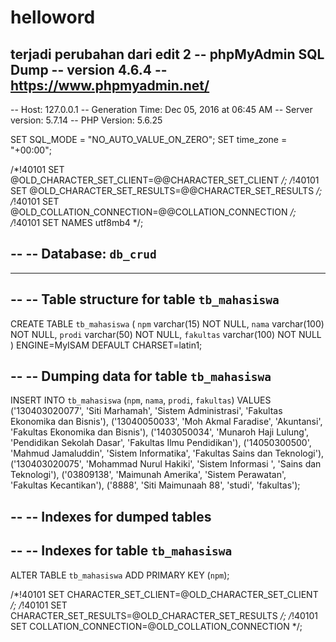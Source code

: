 # helloword
terjadi perubahan
dari edit 2
-- phpMyAdmin SQL Dump
-- version 4.6.4
-- https://www.phpmyadmin.net/
--
-- Host: 127.0.0.1
-- Generation Time: Dec 05, 2016 at 06:45 AM
-- Server version: 5.7.14
-- PHP Version: 5.6.25

SET SQL_MODE = "NO_AUTO_VALUE_ON_ZERO";
SET time_zone = "+00:00";


/*!40101 SET @OLD_CHARACTER_SET_CLIENT=@@CHARACTER_SET_CLIENT */;
/*!40101 SET @OLD_CHARACTER_SET_RESULTS=@@CHARACTER_SET_RESULTS */;
/*!40101 SET @OLD_COLLATION_CONNECTION=@@COLLATION_CONNECTION */;
/*!40101 SET NAMES utf8mb4 */;

--
-- Database: `db_crud`
--

-- --------------------------------------------------------

--
-- Table structure for table `tb_mahasiswa`
--

CREATE TABLE `tb_mahasiswa` (
  `npm` varchar(15) NOT NULL,
  `nama` varchar(100) NOT NULL,
  `prodi` varchar(50) NOT NULL,
  `fakultas` varchar(100) NOT NULL
) ENGINE=MyISAM DEFAULT CHARSET=latin1;

--
-- Dumping data for table `tb_mahasiswa`
--

INSERT INTO `tb_mahasiswa` (`npm`, `nama`, `prodi`, `fakultas`) VALUES
('130403020077', 'Siti Marhamah', 'Sistem Administrasi', 'Fakultas Ekonomika dan Bisnis'),
('13040050033', 'Moh Akmal Faradise', 'Akuntansi', 'Fakultas Ekonomika dan Bisnis'),
('1403050034', 'Munaroh Haji Lulung', 'Pendidikan Sekolah Dasar', 'Fakultas Ilmu Pendidikan'),
('14050300500', 'Mahmud Jamaluddin', 'Sistem Informatika', 'Fakultas Sains dan Teknologi'),
('130403020075', 'Mohammad Nurul Hakiki', 'Sistem Informasi ', 'Sains dan Teknologi'),
('03809138', 'Maimunah Amerika', 'Sistem Perawatan', 'Fakultas Kecantikan'),
('8888', 'Siti Maimunaah 88', 'studi', 'fakultas');

--
-- Indexes for dumped tables
--

--
-- Indexes for table `tb_mahasiswa`
--
ALTER TABLE `tb_mahasiswa`
  ADD PRIMARY KEY (`npm`);

/*!40101 SET CHARACTER_SET_CLIENT=@OLD_CHARACTER_SET_CLIENT */;
/*!40101 SET CHARACTER_SET_RESULTS=@OLD_CHARACTER_SET_RESULTS */;
/*!40101 SET COLLATION_CONNECTION=@OLD_COLLATION_CONNECTION */;
